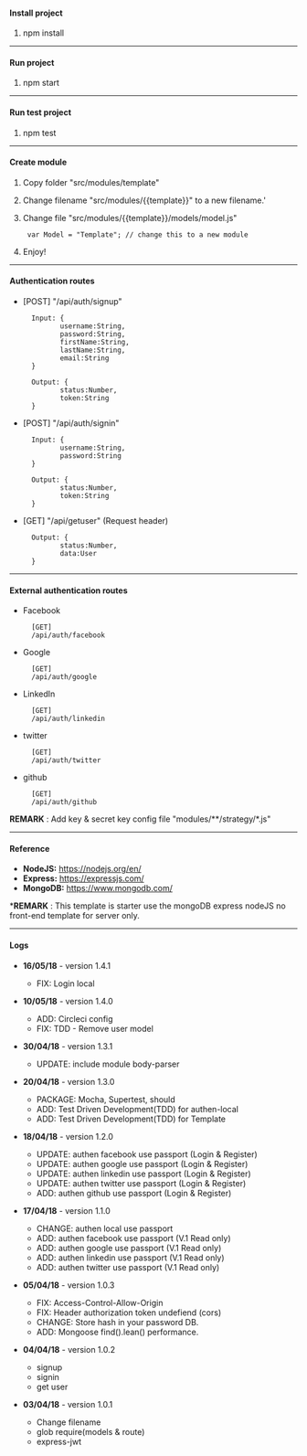 #### Install project

1. npm install

------

#### Run project

1. npm start

------

#### Run test project

1. npm test

------

#### Create module

1. Copy folder "src/modules/template"

2. Change filename "src/modules/{{template}}" to a new filename.'

3. Change file "src/modules/{{template}}/models/model.js"


        var Model = "Template"; // change this to a new module

4. Enjoy!

------


#### Authentication routes


- [POST] "/api/auth/signup"

    	Input: {
			   username:String,
			   password:String,
			   firstName:String,
			   lastName:String,
			   email:String               
    	}

    	Output: {
			   status:Number,
			   token:String 
    	}

  

- [POST] "/api/auth/signin"

    	Input: {
			   username:String,
			   password:String         
    	}

    	Output: {
			   status:Number,
			   token:String 
    	}

- [GET] "/api/getuser" (Request header)

    	Output: {
			   status:Number,
			   data:User 
    	}

------

#### External authentication routes

- Facebook

		[GET]
		/api/auth/facebook

- Google

		[GET]
		/api/auth/google

- LinkedIn

		[GET]
		/api/auth/linkedin

- twitter

		[GET]
		/api/auth/twitter

- github

		[GET]
		/api/auth/github


		
**REMARK**  : Add key & secret key config file "modules/**/strategy/*.js"

------

#### Reference

- **NodeJS:** https://nodejs.org/en/
- **Express:** https://expressjs.com/
- **MongoDB:** https://www.mongodb.com/

***REMARK** : This template is starter use the mongoDB express nodeJS no front-end template for server only.


------

#### Logs

- **16/05/18**  - version 1.4.1
    - FIX: Login local

- **10/05/18**  - version 1.4.0
    - ADD: Circleci config
    - FIX: TDD - Remove user model

- **30/04/18**  - version 1.3.1
    - UPDATE: include module body-parser

- **20/04/18**  - version 1.3.0
    - PACKAGE: Mocha, Supertest, should
    - ADD: Test Driven Development(TDD) for authen-local
    - ADD: Test Driven Development(TDD) for Template

- **18/04/18**  - version 1.2.0
    - UPDATE: authen facebook use passport (Login & Register)
    - UPDATE: authen google use passport (Login & Register)
    - UPDATE: authen linkedin use passport (Login & Register)
    - UPDATE: authen twitter use passport (Login & Register)
    - ADD: authen github use passport (Login & Register)

- **17/04/18**  - version 1.1.0
    - CHANGE: authen local use passport
    - ADD: authen facebook use passport (V.1 Read only)
    - ADD: authen google use passport (V.1 Read only)
    - ADD: authen linkedin use passport (V.1 Read only)
    - ADD: authen twitter use passport (V.1 Read only)

- **05/04/18**  - version 1.0.3
    - FIX: Access-Control-Allow-Origin
    - FIX: Header authorization token undefiend (cors)
    - CHANGE: Store hash in your password DB.
    - ADD: Mongoose find().lean() performance.
	
- **04/04/18**  - version 1.0.2
    - signup
    - signin
    - get user
	
- **03/04/18**  - version 1.0.1
    - Change filename
    - glob require(models & route)
    - express-jwt